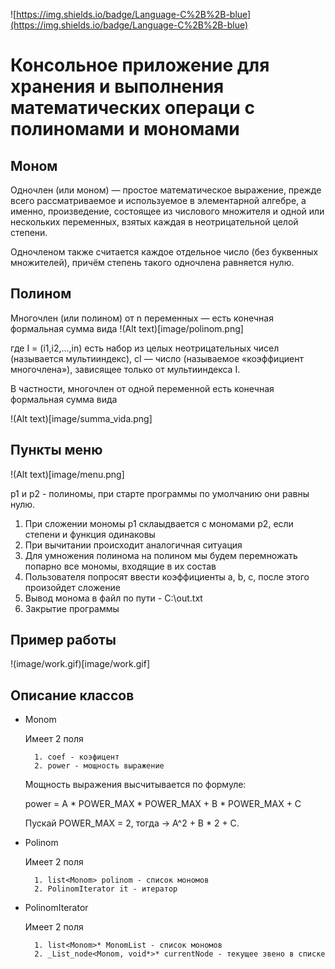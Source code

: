 ![https://img.shields.io/badge/Language-C%2B%2B-blue](https://img.shields.io/badge/Language-C%2B%2B-blue)

# Консольное приложение для хранения и выполнения математических операци с полиномами и мономами

## Моном

Одночлен (или моном) — простое математическое выражение, 
прежде всего рассматриваемое и используемое в элементарной алгебре, а именно, 
произведение, состоящее из числового множителя и одной или нескольких переменных, 
взятых каждая в неотрицательной целой степени.

Одночленом также считается каждое отдельное число (без буквенных множителей), 
причём степень такого одночлена равняется нулю.

## Полином

Многочлен (или полином) от n переменных — есть конечная формальная сумма вида
!(Alt text)[image/polinom.png]

где I = (i1,i2,...,in) есть набор из целых неотрицательных чисел (называется мультииндекс), 
cI — число (называемое «коэффициент многочлена»), зависящее только от мультииндекса I.

В частности, многочлен от одной переменной есть конечная формальная сумма вида

!(Alt text)[image/summa_vida.png]

## Пункты меню

!(Alt text)[image/menu.png]

p1 и p2 - полиномы, при старте программы по умолчанию они равны нулю.

1. При сложении мономы p1 склаыдвается с мономами p2, если степени и функция одинаковы 
2. При вычитании происходит аналогичная ситуация
3. Для умножения полинома на полином мы будем перемножать попарно все мономы, входящие в их состав
4. Пользователя попросят ввести коэффициенты a, b, c, после этого произойдет сложение
5. Вывод монома в файл по пути - C:\out.txt
6. Закрытие программы

## Пример работы

!(image/work.gif)[image/work.gif]

## Описание классов

* Monom

	Имеет 2 поля 
	
		1. coef - коэфицент 
		2. power - мощность выражение
		
	Мощность выражения высчитывается по формуле:
	
	power = A * POWER_MAX * POWER_MAX + B * POWER_MAX + C
	
	Пускай POWER_MAX = 2, тогда -> A^2 + B * 2 + C.

* Polinom

	Имеет 2 поля
	
		1. list<Monom> polinom - список мономов
		2. PolinomIterator it - итератор
		
* PolinomIterator

	Имеет 2 поля
	
		1. list<Monom>* MonomList - список мономов
		2. _List_node<Monom, void*>* currentNode - текущее звено в списке